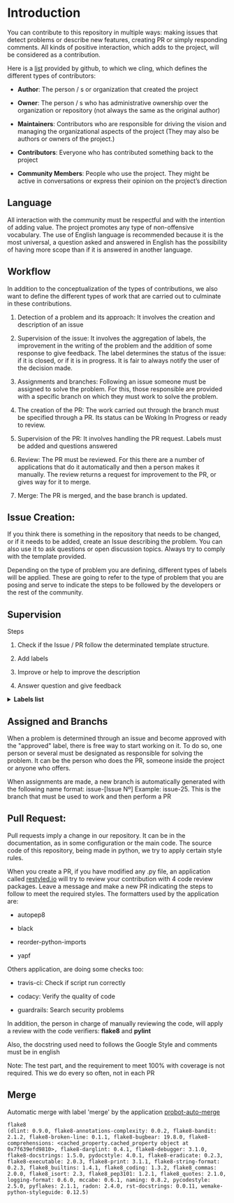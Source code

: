 # Introduction

You can contribute to this repository in multiple ways: making issues that detect problems or describe new features,
creating PR or simply responding comments.
All kinds of positive interaction, which adds to the project, will be considered as a contribution.

Here is a [list][1] provided by github, to which we cling, which defines the different types of contributors:

- **Author**: The person / s or organization that created the project

- **Owner**: The person / s who has administrative ownership over the organization or repository (not always the same
as the original author)

 - **Maintainers**: Contributors who are responsible for driving the vision and managing the organizational aspects of
 the project (They may also be authors or owners of the project.)

 - **Contributors**: Everyone who has contributed something back to the project

 - **Community Members**: People who use the project. They might be active in conversations or express their opinion on
 the project’s direction

## Language

All interaction with the community must be respectful and with the intention of adding value. The project promotes any
type of non-offensive vocabulary. The use of English language is recommended because it is the most universal, a
question asked and answered in English has the possibility of having more scope than if it is answered in another
language.

## Workflow

In addition to the conceptualization of the types of contributions, we also want to define the different types of work
that are carried out to culminate in these contributions.

1. Detection of a problem and its approach: It involves the creation and description of an issue

2. Supervision of the issue: It involves the aggregation of labels, the improvement in the writing of the problem and
the addition of some response to give feedback. The label determines the status of the issue: if it is closed, or if it
is in progress. It is fair to always notify the user of the decision made.

3. Assignments and branches: Following an issue someone must be assigned to solve the problem. For this, those
responsible are provided with a specific branch on which they must work to solve the problem.

4. The creation of the PR: The work carried out through the branch must be specified through a PR. Its status can be
Woking In Progress or ready to review.

5. Supervision of the PR: It involves handling the PR request. Labels must be added and questions answered

6. Review: The PR must be reviewed. For this there are a number of applications that do it automatically and then a person
makes it manually. The review returns a request for improvement to the PR, or gives way for it to merge.

7. Merge: The PR is merged, and the base branch is updated.

## Issue Creation:

If you think there is something in the repository that needs to be changed, or if it needs to be added, create an Issue
describing the problem.
You can also use it to ask questions or open discussion topics.
Always try to comply with the template provided.

Depending on the type of problem you are defining, different types of labels will be applied. These are going to refer
to the type of problem that you are posing and serve to indicate the steps to be followed by the developers or the rest
of the community.

## Supervision

Steps

1. Check if the Issue / PR follow the determinated template structure.

2. Add labels

3. Improve or help to improve the description

4. Answer question and give feedback

<details>

<summary><b>Labels list</b></summary>

>
> #### Status
> 
> Color: ![#cfcfcf][color_1]
> 
> Issues:
> 
> - approved: Can work on it
> 
> PR:
> 
> - don't merge: Don't merge the PR
> 
> - merge: Merge the PR
>

>
> #### High priority
> 
> Color: ![#000000][color_2]
> 
> - bug: Something doesn't work as expected
> 
> - security: Security issue
> 
> - master: Something that occurs in master branch
>

>
> #### Comunity
> 
> Color: ![#0366d6][color_3]
> 
> - discusion: Debate about something
> 
> - question: Question
> 
> - good first issue: To attract new contributors
> 
> - help wanted: Help is needed or to attract new contributors
>

>
> #### Type
>
> Color: ![#d11f5a][color_4]
>
> - dependencies: Update a dependency
>
> - documentation: Documentation development
>
> - enhancement: New feature
>
> - fix: Something need to be fixed or improved
>
> - review: Proposes analysis
>

>
> #### Special
> 
> Color: ![#94e582][color_5]
> 
> - hacktoberfest: https://hacktoberfest.digitalocean.com/
>

</details>

## Assigned and Branchs

When a problem is determined through an issue and become approved with the "approved" label, there is free way to start
working on it.
To do so, one person or several must be designated as responsible for solving the problem. It can be the person who
does the PR, someone inside the project or anyone who offers.

When assignments are made, a new branch is automatically generated with the following name format: issue-[Issue Nº]
Example: issue-25. This is the branch that must be used to work and then perform a PR

## Pull Request:

Pull requests imply a change in our repository. It can be in the documentation, as in some configuration or the main
code. The source code of this repository, being made in python, we try to apply certain style rules.

When you create a PR, if you have modified any .py file, an application called [restyled.io][2] will try to review your
contribution with 4 code review packages. Leave a message and make a new PR indicating the steps to follow to meet the
required styles.
The formatters used by the application are:

- autopep8

- black

- reorder-python-imports

- yapf

Others application, are doing some checks too:

- travis-ci: Check if script run correctly

- codacy: Verify the quality of code

- guardrails: Search security problems

In addition, the person in charge of manually reviewing the code, will apply a review with the code verifiers:
**flake8** and **pylint**

Also, the docstring used need to follows the Google Style and comments must be in english

Note: The test part, and the requirement to meet 100% with coverage is not required. This we do every so often, not in
each PR

## Merge

Automatic merge with label 'merge' by the application [probot-auto-merge][3]

[1]: https://opensource.guide/how-to-contribute/#anatomy-of-an-open-source-project
[2]: https://restyled.io
[3]: https://github.com/apps/probot-auto-merge

[color_1]: https://placehold.it/15/cfcfcf/000000?text=+
[color_2]: https://placehold.it/15/000000/000000?text=+
[color_3]: https://placehold.it/15/0366d6/000000?text=+
[color_4]: https://placehold.it/15/d11f5a/000000?text=+
[color_5]: https://placehold.it/15/94e582/000000?text=+

```
flake8
(dlint: 0.9.0, flake8-annotations-complexity: 0.0.2, flake8-bandit: 2.1.2, flake8-broken-line: 0.1.1, flake8-bugbear: 19.8.0, flake8-comprehensions: <cached_property.cached_property object at 0x7f639efd9810>, flake8-darglint: 0.4.1, flake8-debugger: 3.1.0, flake8-docstrings: 1.5.0, pydocstyle: 4.0.1, flake8-eradicate: 0.2.3, flake8-executable: 2.0.3, flake8-print: 3.1.1, flake8-string-format: 0.2.3, flake8_builtins: 1.4.1, flake8_coding: 1.3.2, flake8_commas: 2.0.0, flake8_isort: 2.3, flake8_pep3101: 1.2.1, flake8_quotes: 2.1.0, logging-format: 0.6.0, mccabe: 0.6.1, naming: 0.8.2, pycodestyle: 2.5.0, pyflakes: 2.1.1, radon: 2.4.0, rst-docstrings: 0.0.11, wemake-python-styleguide: 0.12.5)
```
